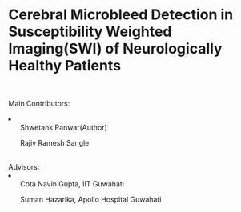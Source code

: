 # Cerebral Microbleed Detection in Susceptibility Weighted Imaging(SWI) of Neurologically Healthy Patients
</br>
<p>Main Contributors:
<li>
  <ul>Shwetank Panwar(Author)</ul>
  <ul>Rajiv Ramesh Sangle</ul>
  </li>
</br>Advisors:
<li>
  <ul>Cota Navin Gupta, IIT Guwahati</ul>
  <ul>Suman Hazarika, Apollo Hospital Guwahati</ul>
</li>  
</p>  
